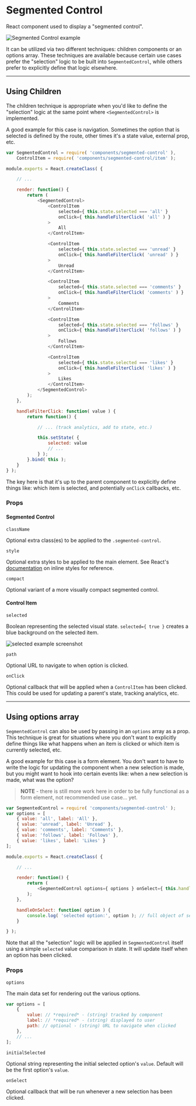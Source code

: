 Segmented Control
=================

React component used to display a "segmented control".

![Segmented Control example](https://cldup.com/5q6rA4FtMz.png)

It can be utilized via two different techniques: children components or an options array. These techniques are available because certain use cases prefer the "selection" logic to be built into `SegmentedControl`, while others prefer to explicitly define that logic elsewhere.

---

## Using Children

The children technique is appropriate when you'd like to define the "selection" logic at the same point where `<SegmentedControl>` is implemented.

A good example for this case is navigation. Sometimes the option that is selected is defined by the route, other times it's a state value, external prop, etc.

```js
var SegmentedControl = require( 'components/segmented-control' ),
	ControlItem = require( 'components/segmented-control/item' );

module.exports = React.createClass( {

	// ...

	render: function() {
		return (
			<SegmentedControl>
				<ControlItem
					selected={ this.state.selected === 'all' }
					onClick={ this.handleFilterClick( 'all' ) }
				>
					All
				</ControlItem>

				<ControlItem
					selected={ this.state.selected === 'unread' }
					onClick={ this.handleFilterClick( 'unread' ) }
				>
					Unread
				</ControlItem>

				<ControlItem
					selected={ this.state.selected === 'comments' }
					onClick={ this.handleFilterClick( 'comments' ) }
				>
					Comments
				</ControlItem>

				<ControlItem
					selected={ this.state.selected === 'follows' }
					onClick={ this.handleFilterClick( 'follows' ) }
				>
					Follows
				</ControlItem>

				<ControlItem
					selected={ this.state.selected === 'likes' }
					onClick={ this.handleFilterClick( 'likes' ) }
				>
					Likes
				</ControlItem>
			</SegmentedControl>
		);
	},

	handleFilterClick: function( value ) {
		return function() {

			// ... (track analytics, add to state, etc.)

			this.setState( {
				selected: value
				// ...
			} );
		}.bind( this );
	}
} );
```

The key here is that it's up to the parent component to explicitly define things like: which item is selected, and potentially `onClick` callbacks, etc.

### Props

#### Segmented Control

`className`

Optional extra class(es) to be applied to the `.segmented-control`.

`style`

Optional extra styles to be applied to the main element. See React's [documentation](https://facebook.github.io/react/tips/inline-styles.html) on inline styles for reference.

`compact`

Optional variant of a more visually compact segmented control.

#### Control Item

`selected`

Boolean representing the selected visual state. `selected={ true }` creates a blue background on the selected item.

![selected example screenshot](https://cldup.com/c6RXnmdkHe.png)

`path`

Optional URL to navigate to when option is clicked.

`onClick`

Optional callback that will be applied when a `ControlItem` has been clicked. This could be used for updating a parent's state, tracking analytics, etc.

---

## Using options array

`SegmentedControl` can also be used by passing in an `options` array as a prop. This technique is great for situations where you don't want to explicitly define things like what happens when an item is clicked or which item is currently selected, etc.

A good example for this case is a form element. You don't want to have to write the logic for updating the component when a new selection is made, but you might want to hook into certain events like: when a new selection is made, what was the option?

> **NOTE** - there is still more work here in order to be fully functional as a form element, not recommended use case... yet.

```js
var SegmentedControl = require( 'components/segmented-control' );
var options = [
	{ value: 'all', label: 'All' },
	{ value: 'unread', label: 'Unread' },
	{ value: 'comments', label: 'Comments' },
	{ value: 'follows', label: 'Follows' },
	{ value: 'likes', label: 'Likes' }
];

module.exports = React.createClass( {

	// ...

	render: function() {
		return (
			<SegmentedControl options={ options } onSelect={ this.handleOnSelect } />
		);
	},

	handleOnSelect: function( option ) {
		console.log( 'selected option:', option ); // full object of selected option
	}

} );
```

Note that all the "selection" logic will be applied in `SegmentedControl` itself using a simple `selected` value comparison in state. It will update itself when an option has been clicked.

### Props

`options`

The main data set for rendering out the various options.

```js
var options = [
	{
		value: // *required* - (string) tracked by component
		label: // *required* - (string) displayed to user
		path: // optional - (string) URL to navigate when clicked
	},
	// ...
];
```

`initialSelected`

Optional string representing the initial selected option's `value`. Default will be the first option's `value`.

`onSelect`

Optional callback that will be run whenever a new selection has been clicked.
